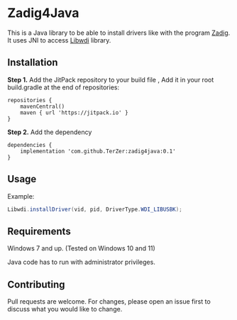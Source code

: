 # Zadig4Java

This is a Java library to be able to install drivers like with the program [Zadig](https://zadig.akeo.ie/). It uses JNI to access [Libwdi](https://github.com/pbatard/libwdi) library.
## Installation
**Step 1.** Add the JitPack repository to your build file , Add it in your root build.gradle at the end of repositories:
```
repositories {
    mavenCentral()
    maven { url 'https://jitpack.io' }
}
```
**Step 2.** Add the dependency
```
dependencies {
    implementation 'com.github.TerZer:zadig4java:0.1'
}
```

## Usage
Example:
```java
Libwdi.installDriver(vid, pid, DriverType.WDI_LIBUSBK);
```
## Requirements

Windows 7 and up. (Tested on Windows 10 and 11)

Java code has to run with administrator privileges.
## Contributing

Pull requests are welcome. For changes, please open an issue first
to discuss what you would like to change.